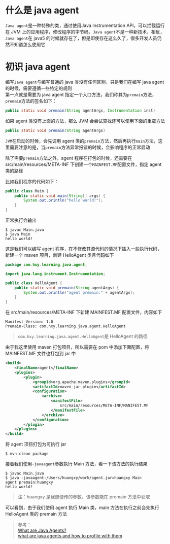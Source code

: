 # 什么是 java agent
`Java agent`是一种特殊的类，通过使用<a link="https://docs.oracle.com/javase/1.5.0/docs/api/java/lang/instrument/package-summary.html">Java Instrumentation API</a>，可以拦截运行在 JVM 上的应用程序，修改程序的字节码。`Java agent`不是一种新技术，相反，`Java agent`在 java5 的时候就存在了，但是即使存在这么久了，很多开发人员仍然不知道怎么使用它

# 初识 java agent
编写`Java agent`与编写普通的 java 类没有任何区别，只是我们在编写 java agent 的时候，需要遵循一些特定的规则  
第一点就是需要为 java agent 指定一个入口方法，我们称其为`premain`方法，`premain`方法的签名如下：
```java
public static void premain(String agentArgs, Instrumentation inst)
```
如果 agent 类没有上面的方法，那么 JVM 会尝试查找还可以使用下面的重载方法
```java
public static void premain(String agentArgs) 
```
`JVM`在启动的时候，会先调用 agent 类的`premain`方法，然后再执行`main`方法，这里需要注意的是，当`premain`方法异常报错的时候，会影响程序的正常启动  

除了需要`premain`方法之外，agent 程序在打包的时候，还需要在 src/main/resources/META-INF 下创建一个`MAINFEST.MF`配置文件，指定 agent 类的路径  

比如我们程序的代码如下：
```java
public class Main {
    public static void main(String[] args) {
        System.out.println("hello world!");
    }
}
```
正常执行会输出
```
$ javac Main.java
$ java Main
hello world!
```
这是我们可以编写 agent 程序，在不修改其源代码的情况下插入一些执行代码，新建一个 maven 项目，新建 HelloAgent 类且代码如下
```java
package com.hxy.learning.java.agent;

import java.lang.instrument.Instrumentation;

public class HelloAgent {
    public static void premain(String agentArgs) {
        System.out.println("agent premain:" + agentArgs);
    }
}
```
在 src/main/resources/META-INF 下新建 MAINFEST.MF 配置文件，内容如下
```
Manifest-Version: 1.0
Premain-Class: com.hxy.learning.java.agent.HelloAgent
```
> `com.hxy.learning.java.agent.HelloAgent`是 HelloAgent 的路径

由于我这里使用 maven 打包项目，所以需要在 pom 中添加下面配置，将 MAINFEST.MF 文件也打包到 jar 中
```xml
<build>
    <finalName>agent</finalName>
    <plugins>
        <plugin>
            <groupId>org.apache.maven.plugins</groupId>
            <artifactId>maven-jar-plugin</artifactId>
            <configuration>
                <archive>
                    <manifestFile>
                        src/main/resources/META-INF/MANIFEST.MF
                    </manifestFile>
                </archive>
            </configuration>
        </plugin>
    </plugins>
</build>
```
将 agent 项目打包为可执行 jar
```
$ mvn clean package
```
接着我们使用`-javaagent`参数执行 Main 方法，看一下该方法的执行结果
```
$ javac Main.java
$ java -javaagent:/Users/huangxy/work/agent.jar=huangxy Main
agent premain:huangxy
hello world!
```
> 注：huangxy 是我随便传的参数，该参数能在 premain 方法中获取  

可以看到，由于我们使用 agent 执行 Main 类，main 方法在执行之前会先执行 HelloAgent 类的 premain 方法

> 参考：  
> [What are Java Agents?](https://www.developer.com/design/what-is-java-agent/)  
> [what are java agents and how to profile with them](https://stackify.com/what-are-java-agents-and-how-to-profile-with-them/)  
